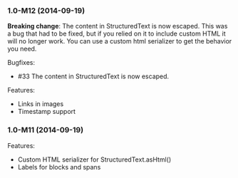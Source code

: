 ### 1.0-M12 (2014-09-19)

**Breaking change**: The content in StructuredText is now escaped. This was a bug that had to be fixed, but if you relied on it to include custom HTML it will no longer work. You can use a custom html serializer to get the behavior you need.

Bugfixes:

  - \#33 The content in StructuredText is now escaped.

Features:

  - Links in images
  - Timestamp support

### 1.0-M11 (2014-09-19)

Features:

  - Custom HTML serializer for StructuredText.asHtml()
  - Labels for blocks and spans


